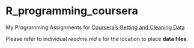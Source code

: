 # R_programming_coursera
My Programming Assignments for [Coursera’s Getting and Cleaning Data](https://class.coursera.org/getdata-013/)

Please refer to individual *readme.md* s for the location to place **data files**.